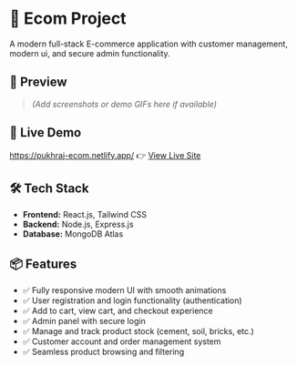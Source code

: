 # 🚀 Ecom Project

A modern full-stack E-commerce application with customer management, modern ui, and secure admin functionality.

## 📸 Preview

> _(Add screenshots or demo GIFs here if available)_

## 🔗 Live Demo
https://pukhraj-ecom.netlify.app/
👉 [View Live Site](https://pukhraj-ecom.netlify.app/)


## 🛠️ Tech Stack

- **Frontend:** React.js, Tailwind CSS
- **Backend:** Node.js, Express.js
- **Database:** MongoDB Atlas

## 📦 Features

- ✅ Fully responsive modern UI with smooth animations
- ✅ User registration and login functionality (authentication)
- ✅ Add to cart, view cart, and checkout experience
- ✅ Admin panel with secure login
- ✅ Manage and track product stock (cement, soil, bricks, etc.)
- ✅ Customer account and order management system
- ✅ Seamless product browsing and filtering
